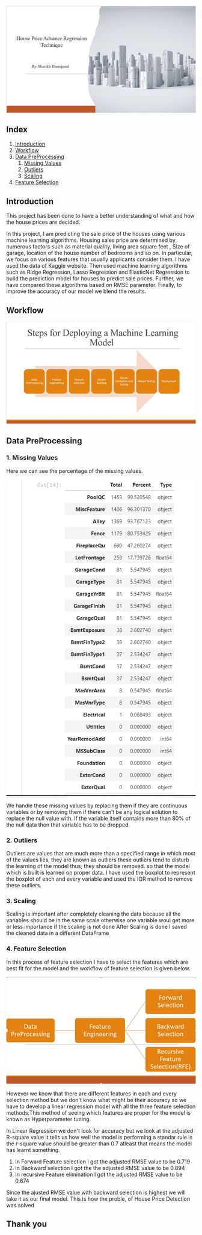 ![photo](s1.jpg)
## Index
1. [Introduction](#Introduction)
2. [Workflow](#Workflow)
3. [Data PreProcessing](#Data-Preprocessing)
    1. [Missing Values](#1.-Missing-Values)
    2. [Outliers](#2.-Outliers)
    3. [Scaling](#3.-Scaling)
4. [Feature Selection](#Feature-Selection)
## Introduction
This project has been done to have a better understanding of what and how the house prices are decided.

In this project, I am  predicting the sale price of the houses using various machine learning algorithms. Housing sales price are determined by numerous factors such as material quality, living area square feet , Size of garage, location of the house number of bedrooms and so on. In particular, we focus on various features that usually applicants consider them. I have used the data of Kaggle website. Then used machine learning algorithms such as Ridge Regression, Lasso Regression and ElasticNet Regression to build the prediction model for houses to predict sale prices. Further, we have compared these algorithms based on RMSE parameter. Finally, to improve the accuracy of our model we blend the results.

## Workflow
![photo](s2.jpg)

## Data PreProcessing 
### 1. Missing Values 
Here we can see the percentage of the missing values.

![photo](pic1.jpg)

We handle these missing values by replacing them if they are continuous variables or by removing them if there can’t be any logical solution to replace the null value with. If the variable itself contains more than 80% of the null data then that variable has to be dropped.
### 2. Outliers
Outliers are values that are much more than a specified range in which most of the values lies, they are known as outliers these outliers tend to disturb the learning of the model thus, they should be removed. so that the model which is built is learned on proper data. I have used the boxplot to represent the boxplot of each and every variable and used the IQR method to remove these outliers. 
### 3. Scaling 
Scaling is important after completely cleaning the data because all the variables should be in the same scale otherwise one variable woul get more or less importance if the scaling is not done 
After Scaling is done I saved the cleaned data in a different DataFrame 

### 4. Feature Selection 
In this process of feature selection I have to select the features which are best fit for the model and the workflow of feature selection is given below.

![photo](s3.jpg)

However we know that there are different features in each and every selection method but we don't know what might be their accuracy so we have to develop a linear regression model with all the three feature selection methods.This method of seeing which features are proper for the model is known as Hyperparameter tuning.

In Linear Regression we don't look for accuracy but we look at the adjusted R-square value it tells us how well the model is performing a standar rule is the r-square value should be greater than 0.7 atleast that means the model has learnt something.

1. In Forward Feature selection I got the adjusted RMSE value to be 0.719
2. In Backward selection I got the the adjusted RMSE value to be 0.894
3. In recursive Feature elimination I got the adjusted RMSE value to be 0.674

Since the ajusted RMSE value with backward selection is highest we will take it as our final model.
This is how the proble, of House Price Detection was solved 

## Thank you 

